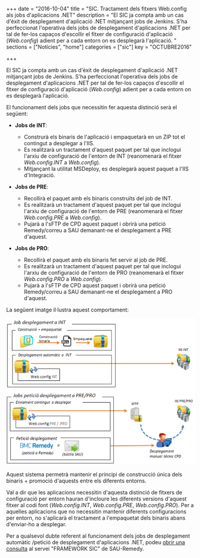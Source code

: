 +++
date        = "2016-10-04"
title       = "SIC. Tractament dels fitxers Web.config als jobs d'aplicacions .NET"
description = "El SIC ja compta amb un cas d'èxit de desplegament d'aplicació .NET mitjançant jobs de Jenkins. S'ha perfeccionat l'operativa dels jobs de desplegament d'aplicacions .NET per tal de fer-los capaços d'escollir el fitxer de configuració d'aplicació (*Web.config*) adient per a cada entorn on es desplegarà l'aplicació. "
sections    = ["Notícies", "home"]
categories  = ["sic"]
key         = "OCTUBRE2016"

+++

El SIC ja compta amb un cas d'èxit de desplegament d'aplicació .NET mitjançant jobs de Jenkins. 
S'ha perfeccionat l'operativa dels jobs de desplegament d'aplicacions .NET per tal de fer-los capaços d'escollir el fitxer de configuració d'aplicació (*Web.config*) adient per a cada entorn on es desplegarà l'aplicació. 

El funcionament dels jobs que necessitin fer aquesta distinció serà el següent:

* **Jobs de INT**: 
	* Construrà els binaris de l'aplicació i empaquetarà en un ZIP tot el contingut a desplegar a l'IIS. 
	* Es realitzarà un tractament d'aquest paquet per tal que inclogui l'arxiu de configuració de l'entorn de INT (reanomenarà el fitxer *Web.config.INT* a *Web.config*).
	* Mitjançant la utilitat MSDeploy, es desplegarà aquest paquet a l'IIS d'Integració.
	
* **Jobs de PRE**:
	* Recollirà el paquet amb els binaris construïts del job de INT.
	* Es realitzarà un tractament d'aquest paquet per tal que inclogui l'arxiu de configuració de l'entorn de PRE (reanomenarà el fitxer *Web.config.PRE* a *Web.config*).
	* Pujarà a l'sFTP de CPD aquest paquet i obrirà una petició Remedy/correu a SAU demanant-ne el desplegament a PRE d'aquest.
	
* **Jobs de PRO**:
	* Recollirà el paquet amb els binaris fet servir al job de PRE.
	* Es realitzarà un tractament d'aquest paquet per tal que inclogui l'arxiu de configuració de l'entorn de PRO (reanomenarà el fitxer *Web.config.PRO* a *Web.config*).
	* Pujarà a l'sFTP de CPD aquest paquet i obrirà una petició Remedy/correu a SAU demanant-ne el desplegament a PRO d'aquest.
	



La següent imatge il·lustra aquest comportament:

![Funcionament jobs .NET](/images/news/SIC-funcionament-jobs-net.png "Funcionament jobs .NET")

Aquest sistema permetrà mantenir el principi de construcció única dels binaris + promoció d'aquests entre els diferents entorns.

Val a dir que les aplicacions necessitin d'aquesta distinció de fitxers de configuració per entorn hauran d'incloure les diferents versions d'aquest fitxer al codi font (*Web.config.INT*, *Web.config.PRE*, *Web.config.PRO*). Per a aquelles aplicacions que no necessitin mantenir diferents configuracions per entorn, no s'aplicarà el tractament a l'empaquetat dels binaris abans d'enviar-ho a desplegar.


Per a qualsevol dubte referent al funcionament dels jobs de desplegament automàtic /petició de desplegament d'aplicacions .NET, podeu [obrir una consulta](http://canigo.ctti.gencat.cat/sic/peticions/) al servei "FRAMEWORK SIC" de SAU-Remedy.